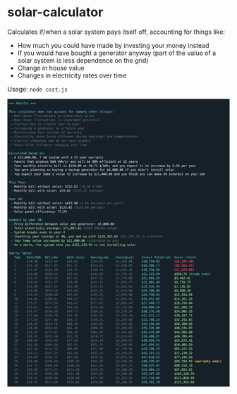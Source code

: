 # solar-calculator

Calculates if/when a solar system pays itself off, accounting for things like:

* How much you could have made by investing your money instead
* If you would have bought a generator anyway (part of the value of a solar system is less dependence on the grid)
* Change in house value
* Changes in electricity rates over time

Usage: `node cost.js`

![Screenshot](screenshots/solar-calculator.png)
